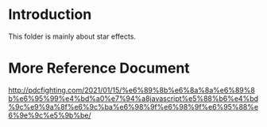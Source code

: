 # Introduction
This folder is mainly about star effects.

# More Reference Document
http://pdcfighting.com/2021/01/15/%e6%89%8b%e6%8a%8a%e6%89%8b%e6%95%99%e4%bd%a0%e7%94%a8javascript%e5%88%b6%e4%bd%9c%e9%9a%8f%e6%9c%ba%e6%98%9f%e6%98%9f%e6%95%88%e6%9e%9c%e5%9b%be/
